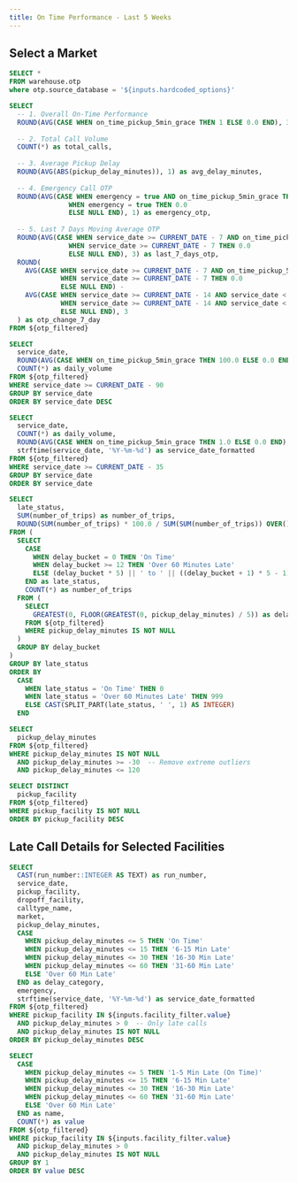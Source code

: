 ```yaml
---
title: On Time Performance - Last 5 Weeks
---
```


## Select a Market

<ButtonGroup name=hardcoded_options>
    <ButtonGroupItem valueLabel="Illinois" value="il" default=true/>
    <ButtonGroupItem valueLabel="Michigan" value="mi" />
    <ButtonGroupItem valueLabel="Tennessee" value="tn" />
</ButtonGroup>

```sql otp_filtered
SELECT *
FROM warehouse.otp
where otp.source_database = '${inputs.hardcoded_options}'
```

```sql card_data
SELECT 
  -- 1. Overall On-Time Performance
  ROUND(AVG(CASE WHEN on_time_pickup_5min_grace THEN 1 ELSE 0.0 END), 3) as otp_percentage,
  
  -- 2. Total Call Volume
  COUNT(*) as total_calls,
  
  -- 3. Average Pickup Delay
  ROUND(AVG(ABS(pickup_delay_minutes)), 1) as avg_delay_minutes,
  
  -- 4. Emergency Call OTP
  ROUND(AVG(CASE WHEN emergency = true AND on_time_pickup_5min_grace THEN 1.0 
               WHEN emergency = true THEN 0.0 
               ELSE NULL END), 1) as emergency_otp,
  
  -- 5. Last 7 Days Moving Average OTP
  ROUND(AVG(CASE WHEN service_date >= CURRENT_DATE - 7 AND on_time_pickup_5min_grace THEN 1.0 
               WHEN service_date >= CURRENT_DATE - 7 THEN 0.0 
               ELSE NULL END), 3) as last_7_days_otp,
  ROUND(
    AVG(CASE WHEN service_date >= CURRENT_DATE - 7 AND on_time_pickup_5min_grace THEN 1.0 
             WHEN service_date >= CURRENT_DATE - 7 THEN 0.0 
             ELSE NULL END) -
    AVG(CASE WHEN service_date >= CURRENT_DATE - 14 AND service_date < CURRENT_DATE - 7 AND on_time_pickup_5min_grace THEN 1.0 
             WHEN service_date >= CURRENT_DATE - 14 AND service_date < CURRENT_DATE - 7 THEN 0.0 
             ELSE NULL END), 3
  ) as otp_change_7_day
FROM ${otp_filtered}
```
<Group>
  <BigValue
    data={card_data}
    value=total_calls
  />
  <BigValue
    data={card_data}
    value=otp_percentage
    title="On-Time Performance"
    fmt=pct1
  />
  <BigValue
    data={card_data}
    value=avg_delay_minutes
    title="Average Pickup Delay (Minutes)"
    fmt=num1
  />

  <BigValue
    data={card_data}
    value=emergency_otp
    title="Emergency Call On-Time Performance"
    fmt=pct1
  />
  <BigValue
    data={card_data}
    value=last_7_days_otp
    title="Last 7 Days On-Time Performance"
    fmt=pct1
    comparison=otp_change_7_day
    comparisonFmt=pct1
    comparisonTitle="Change (7 Days)"
  />
  </Group>


```sql trend_line
SELECT 
  service_date,
  ROUND(AVG(CASE WHEN on_time_pickup_5min_grace THEN 100.0 ELSE 0.0 END), 1) as daily_otp,
  COUNT(*) as daily_volume
FROM ${otp_filtered}
WHERE service_date >= CURRENT_DATE - 90
GROUP BY service_date
ORDER BY service_date DESC
```


```sql volume_vs_performance
SELECT 
  service_date,
  COUNT(*) as daily_volume,
  ROUND(AVG(CASE WHEN on_time_pickup_5min_grace THEN 1.0 ELSE 0.0 END), 3) as daily_otp,
  strftime(service_date, '%Y-%m-%d') as service_date_formatted
FROM ${otp_filtered}
WHERE service_date >= CURRENT_DATE - 35 
GROUP BY service_date
ORDER BY service_date
```



<Grid cols=2>
<LineChart 
    data={trend_line}
    x=service_date
    y=daily_otp
    y2=daily_volume
    y2SeriesType=bar
    yAxisTitle="On-Time Performance (%)"
/>
<ScatterPlot 
    data={volume_vs_performance}
    x=daily_volume
    y=daily_otp
    title="Daily Volume vs On-Time Performance"
    subtitle="Each point represents one day over 5 weeks"
    xAxisTitle="Daily Call Volume"
    yAxisTitle="On-Time Performance %"
    yFmt=pct1
    tooltipTitle=service_date_formatted
    pointSize=8
    showDownload=true
/>
</Grid>

```sql opt_table
SELECT 
  late_status,
  SUM(number_of_trips) as number_of_trips,
  ROUND(SUM(number_of_trips) * 100.0 / SUM(SUM(number_of_trips)) OVER(), 2) as percent
FROM (
  SELECT 
    CASE 
      WHEN delay_bucket = 0 THEN 'On Time'
      WHEN delay_bucket >= 12 THEN 'Over 60 Minutes Late'
      ELSE (delay_bucket * 5) || ' to ' || ((delay_bucket + 1) * 5 - 1) || ' Minutes Late'
    END as late_status,
    COUNT(*) as number_of_trips
  FROM (
    SELECT 
      GREATEST(0, FLOOR(GREATEST(0, pickup_delay_minutes) / 5)) as delay_bucket
    FROM ${otp_filtered} 
    WHERE pickup_delay_minutes IS NOT NULL
  )
  GROUP BY delay_bucket
)
GROUP BY late_status
ORDER BY 
  CASE 
    WHEN late_status = 'On Time' THEN 0
    WHEN late_status = 'Over 60 Minutes Late' THEN 999
    ELSE CAST(SPLIT_PART(late_status, ' ', 1) AS INTEGER)
  END
```

```sql otp_histo
SELECT 
  pickup_delay_minutes
FROM ${otp_filtered} 
WHERE pickup_delay_minutes IS NOT NULL 
  AND pickup_delay_minutes >= -30  -- Remove extreme outliers
  AND pickup_delay_minutes <= 120  
```
<Grid cols=2>
  <Histogram
    data={otp_histo}
    x=pickup_delay_minutes
    title="Distribution of Pickup Delays"
    subtitle="Frequency of delays across all calls (5 weeks)"
    xAxisTitle="Minutes Late/Early"
    yAxisTitle="Number of Calls"
    color="#2563eb"
    showDownload=true
/>


<DataTable data={opt_table} rows=all/>
</Grid>

```sql dist_facs
SELECT DISTINCT 
  pickup_facility
FROM ${otp_filtered} 
WHERE pickup_facility IS NOT NULL
ORDER BY pickup_facility DESC
```
## Late Call Details for Selected Facilities

<Dropdown
    name=facility_filter
    data={dist_facs}
    value=pickup_facility
    multiple=true
    title="Select Facilities"
/>

```sql late_calls_detail
SELECT
  CAST(run_number::INTEGER AS TEXT) as run_number,
  service_date,
  pickup_facility,
  dropoff_facility,
  calltype_name,
  market,
  pickup_delay_minutes,
  CASE 
    WHEN pickup_delay_minutes <= 5 THEN 'On Time'
    WHEN pickup_delay_minutes <= 15 THEN '6-15 Min Late'
    WHEN pickup_delay_minutes <= 30 THEN '16-30 Min Late'
    WHEN pickup_delay_minutes <= 60 THEN '31-60 Min Late'
    ELSE 'Over 60 Min Late'
  END as delay_category,
  emergency,
  strftime(service_date, '%Y-%m-%d') as service_date_formatted
FROM ${otp_filtered} 
WHERE pickup_facility IN ${inputs.facility_filter.value}
  AND pickup_delay_minutes > 0  -- Only late calls
  AND pickup_delay_minutes IS NOT NULL
ORDER BY pickup_delay_minutes DESC
```

```sql facility_delay_breakdown
SELECT 
  CASE 
    WHEN pickup_delay_minutes <= 5 THEN '1-5 Min Late (On Time)'
    WHEN pickup_delay_minutes <= 15 THEN '6-15 Min Late'
    WHEN pickup_delay_minutes <= 30 THEN '16-30 Min Late'
    WHEN pickup_delay_minutes <= 60 THEN '31-60 Min Late'
    ELSE 'Over 60 Min Late'
  END as name,
  COUNT(*) as value
FROM ${otp_filtered} 
WHERE pickup_facility IN ${inputs.facility_filter.value}
  AND pickup_delay_minutes > 0
  AND pickup_delay_minutes IS NOT NULL
GROUP BY 1
ORDER BY value DESC
```

<Grid cols=2>
<DataTable 
    data={late_calls_detail}
    rows=15
    emptyMessage="No late calls for selected facilities"
>
  <Column id=run_number title="Run Number"/>
  <Column id=service_date_formatted title="Date"/>
  <Column id=calltype_name title="Call Type"/>
  <Column id=pickup_delay_minutes title="Minutes Late" fmt=num1/>
  <Column id=pickup_facility title="Pickup Facility"/>
  <Column id=dropoff_facility title="Dropoff Facility"/>
</DataTable>
  <ECharts config={
    {
        title: {
            text: 'Late Call Percentage Breakdown',
            left: 'center'
        },
        tooltip: {
            formatter: '{b}: {c} calls ({d}%)'
        },
        legend: {
            orient: 'vertical',
            left: 'left'
        },
        series: [
        {
          type: 'pie',
          radius: '50%',
          data: [...facility_delay_breakdown],
          label: {
            show: true,
            formatter: '{b}\n{d}%'
          },
          emphasis: {
            itemStyle: {
              shadowBlur: 10,
              shadowOffsetX: 0,
              shadowColor: 'rgba(0, 0, 0, 0.5)'
            }
          }
        }
      ]
      }
    }
/>
</Grid>
